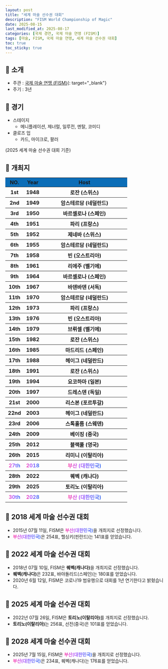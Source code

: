 ```yaml
---
layout: post
title: "세계 마술 선수권 대회"
description: "FISM World Championship of Magic"
date: 2025-08-15
last_modified_at: 2025-08-17
categories: [국제 경연, 국제 마술 연맹 (FISM)]
tags: [마술, FISM, 국제 마술 연맹, 세계 마술 선수권 대회]
toc: true
toc_sticky: true
---
```

## 📜 소개
* 주관 : [국제 마술 연맹 (FISM)](https://www.fism.org/){: target="_blank"}
* 주기 : 3년

## 📜 경기
* 스테이지
  * 메니플레이션, 제너럴, 일루전, 멘탈, 코미디
* 클로즈 업
  * 카드, 마이크로, 팔러

(2025 세계 마술 선수권 대회 기준)

## 📜 개최지
<html>

<head>
    <meta charset="UTF-8">
</head>

<body>
    <table>
        <tr style="background: #0B6DB7;">
            <th style="width: 15%; font-weight: bold;">NO.</th>
            <th style="width: 15%; font-weight: bold;">Year</th>
            <th style="width: 70%; font-weight: bold;">Host</th>
        </tr>
        <tr>
            <th>1st</th>
            <th>1948</th>
            <th>로잔 (스위스)</th>
        </tr>
        <tr>
            <th>2nd</th>
            <th>1949</th>
            <th>암스테르담 (네덜란드)</th>
        </tr>
        <tr>
            <th>3rd</th>
            <th>1950</th>
            <th>바르셀로나 (스페인)</th>
        </tr>
        <tr>
            <th>4th</th>
            <th>1951</th>
            <th>파리 (프랑스)</th>
        </tr>
        <tr>
            <th>5th</th>
            <th>1952</th>
            <th>제네바 (스위스)</th>
        </tr>
        <tr>
            <th>6th</th>
            <th>1955</th>
            <th>암스테르담 (네덜란드)</th>
        </tr>
        <tr>
            <th>7th</th>
            <th>1958</th>
            <th>빈 (오스트리아)</th>
        </tr>
        <tr>
            <th>8th</th>
            <th>1961</th>
            <th>리에주 (벨기에)</th>
        </tr>
        <tr>
            <th>9th</th>
            <th>1964</th>
            <th>바르셀로나 (스페인)</th>
        </tr>
        <tr>
            <th>10th</th>
            <th>1967</th>
            <th>바덴바덴 (서독)</th>
        </tr>
        <tr>
            <th>11th</th>
            <th>1970</th>
            <th>암스테르담 (네덜란드)</th>
        </tr>
        <tr>
            <th>12th</th>
            <th>1973</th>
            <th>파리 (프랑스)</th>
        </tr>
        <tr>
            <th>13th</th>
            <th>1976</th>
            <th>빈 (오스트리아)</th>
        </tr>
        <tr>
            <th>14th</th>
            <th>1979</th>
            <th>브뤼셀 (벨기에)</th>
        </tr>
        <tr>
            <th>15th</th>
            <th>1982</th>
            <th>로잔 (스위스)</th>
        </tr>
        <tr>
            <th>16th</th>
            <th>1985</th>
            <th>마드리드 (스페인)</th>
        </tr>
        <tr>
            <th>17th</th>
            <th>1988</th>
            <th>헤이그 (네덜란드)</th>
        </tr>
        <tr>
            <th>18th</th>
            <th>1991</th>
            <th>로잔 (스위스)</th>
        </tr>
        <tr>
            <th>19th</th>
            <th>1994</th>
            <th>요코하마 (일본)</th>
        </tr>
        <tr>
            <th>20th</th>
            <th>1997</th>
            <th>드레스덴 (독일)</th>
        </tr>
        <tr>
            <th>21st</th>
            <th>2000</th>
            <th>리스본 (포르투갈)</th>
        </tr>
        <tr>
            <th>22nd</th>
            <th>2003</th>
            <th>헤이그 (네덜란드)</th>
        </tr>
        <tr>
            <th>23rd</th>
            <th>2006</th>
            <th>스톡홀름 (스웨덴)</th>
        </tr>
        <tr>
            <th>24th</th>
            <th>2009</th>
            <th>베이징 (중국)</th>
        </tr>
        <tr>
            <th>25th</th>
            <th>2012</th>
            <th>블랙풀 (영국)</th>
        </tr>
        <tr>
            <th>26th</th>
            <th>2015</th>
            <th>리미니 (이탈리아)</th>
        </tr>
        <tr>
            <th><span style="background: text linear-gradient(to right, #FF43A8, #BE5DFA, #776CFF, #4172F2); font-weight: bold; -webkit-background-clip: text; -webkit-text-fill-color: transparent;">27th</span></th>
            <th><span style="background: text linear-gradient(to right, #FF43A8, #BE5DFA, #776CFF, #4172F2); font-weight: bold; -webkit-background-clip: text; -webkit-text-fill-color: transparent;">2018</span></th>
            <th><span style="background: text linear-gradient(to right, #FF43A8, #BE5DFA, #776CFF, #4172F2); font-weight: bold; -webkit-background-clip: text; -webkit-text-fill-color: transparent;">부산 (대한민국)</span></th>
        </tr>
        <tr>
            <th>28th</th>
            <th>2022</th>
            <th>퀘벡 (캐나다)</th>
        </tr>
        <tr>
            <th>29th</th>
            <th>2025</th>
            <th>토리노 (이탈리아)</th>
        </tr>
        <tr>
            <th><span style="background: text linear-gradient(to right, #FF43A8, #BE5DFA, #776CFF, #4172F2); font-weight: bold; -webkit-background-clip: text; -webkit-text-fill-color: transparent;">30th</span></th>
            <th><span style="background: text linear-gradient(to right, #FF43A8, #BE5DFA, #776CFF, #4172F2); font-weight: bold; -webkit-background-clip: text; -webkit-text-fill-color: transparent;">2028</span></th>
            <th><span style="background: text linear-gradient(to right, #FF43A8, #BE5DFA, #776CFF, #4172F2); font-weight: bold; -webkit-background-clip: text; -webkit-text-fill-color: transparent;">부산 (대한민국)</span></th>
        </tr>
    </table>
</body>

</html>

## 📜 2018 세계 마술 선수권 대회
* 2015년 07월 11일, FISM은 <span style="background: text linear-gradient(to right, #FF43A8, #BE5DFA, #776CFF, #4172F2); font-weight: bold; -webkit-background-clip: text; -webkit-text-fill-color: transparent;">부산(대한민국)</span>을 개최지로 선정했습니다.
* <span style="background: text linear-gradient(to right, #FF43A8, #BE5DFA, #776CFF, #4172F2); font-weight: bold; -webkit-background-clip: text; -webkit-text-fill-color: transparent;">부산(대한민국)</span>은 254표, 헬싱키(핀란드)는 141표를 얻었습니다.

## 📜 2022 세계 마술 선수권 대회
* 2018년 07월 10일, FISM은 <span style="font-weight: bold;">퀘벡(캐나다)</span>을 개최지로 선정했습니다.
* <span style="font-weight: bold;">퀘벡(캐나다)</span>은 232표, 바야돌리드(스페인)는 180표를 얻었습니다.
* 2020년 6월 12일, FISM은 코로나19 범유행으로 대회를 1년 연기한다고 밝혔습니다.

## 📜 2025 세계 마술 선수권 대회
* 2022년 07월 26일, FISM은 <span style="font-weight: bold;">토리노(이탈리아)</span>를 개최지로 선정했습니다.
* <span style="font-weight: bold;">토리노(이탈리아)</span>는 256표, 선전(중국)은 101표를 얻었습니다.

## 📜 2028 세계 마술 선수권 대회
* 2025년 7월 15일, FISM은 <span style="background: text linear-gradient(to right, #FF43A8, #BE5DFA, #776CFF, #4172F2); font-weight: bold; -webkit-background-clip: text; -webkit-text-fill-color: transparent;">부산(대한민국)</span>을 개최지로 선정했습니다.
* <span style="background: text linear-gradient(to right, #FF43A8, #BE5DFA, #776CFF, #4172F2); font-weight: bold; -webkit-background-clip: text; -webkit-text-fill-color: transparent;">부산(대한민국)</span>은 234표, 퀘벡(캐나다)는 176표를 얻었습니다.
